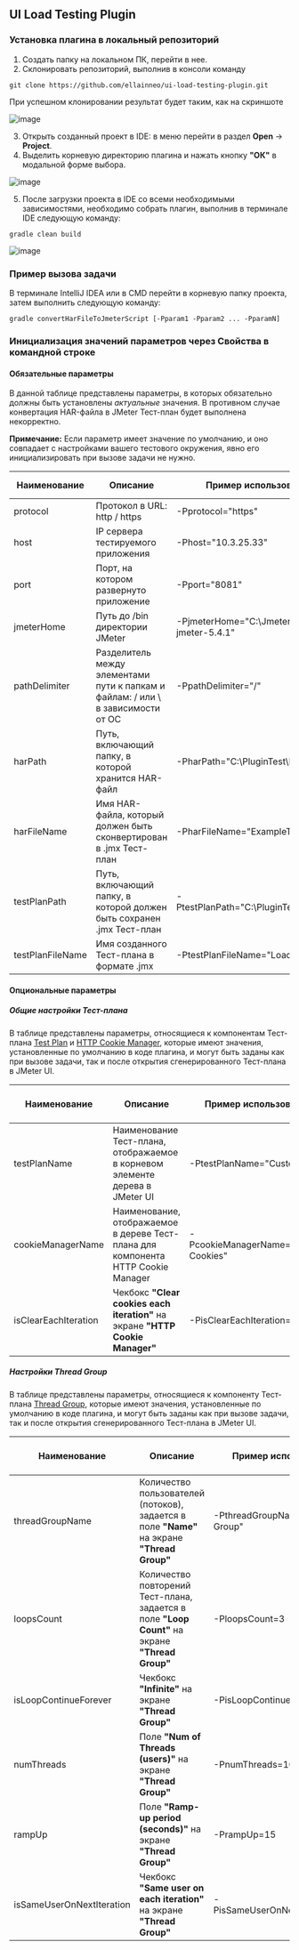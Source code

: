 ## UI Load Testing Plugin

### Установка плагина в локальный репозиторий
1) Создать папку на локальном ПК, перейти в нее.
2) Склонировать репозиторий, выполнив в консоли команду

```
git clone https://github.com/ellainneo/ui-load-testing-plugin.git
```

При успешном клонировании результат будет таким, как на скриншоте

![image](https://user-images.githubusercontent.com/114524355/201515124-ef5863d2-dbc8-4c92-8387-d6a99c2f9249.png)

3) Открыть созданный проект в IDE: в меню перейти в раздел **Open** -> **Project**.
4) Выделить корневую директорию плагина и нажать кнопку **"ОК"** в модальной форме выбора.

![image](https://user-images.githubusercontent.com/114524355/201515866-4016a504-19b6-415a-b9af-0fc3271712db.png)

5) После загрузки проекта в IDE со всеми необходимыми зависимостями, необходимо собрать плагин, выполнив в терминале IDE следующую команду:

```
gradle clean build
```

![image](https://user-images.githubusercontent.com/114524355/201516875-17d7e0ce-9d3d-44e5-8d62-5846e4da6f12.png)


### Пример вызова задачи 

В терминале IntelliJ IDEA или в CMD перейти в корневую папку проекта, затем выполнить следующую команду:

```
gradle convertHarFileToJmeterScript [-Pparam1 -Pparam2 ... -PparamN]
```

### Инициализация значений параметров через Свойства в командной строке
#### Обязательные параметры
В данной таблице представлены параметры, в которых обязательно должны быть установлены _актуальные_ значения. В противном случае конвертация HAR-файла в JMeter Тест-план будет выполнена некорректно. 

**Примечание:** Если параметр имеет значение по умолчанию, и оно совпадает с настройками вашего тестового окружения, явно его инициализировать при вызове задачи не нужно.

| Наименование | Описание | Пример использования | Значение по умолчанию |
| -------------| ---------| ------ | --------------------- |
| protocol | Протокол в URL: http / https | -Pprotocol="https" | http |
| host | IP сервера тестируемого приложения | -Phost="10.3.25.33" | localhost |
| port | Порт, на котором развернуто приложение | -Pport="8081" | 8080 | 
| jmeterHome | Путь до /bin директории JМeter | -PjmeterHome="C:\Jmeter\apache-jmeter-5.4.1" | Не задано |
| pathDelimiter | Разделитель между элементами пути к папкам и файлам: / или \ в зависимости от ОС | -PpathDelimiter="/" | \ |
| harPath | Путь, включающий папку, в которой хранится HAR-файл | -PharPath="C:\PluginTest\HarFile" | Не задано |
| harFileName | Имя HAR-файла, который должен быть сконвертирован в .jmx Тест-план | -PharFileName="ExampleTestLog.har" | HarLog.har |
| testPlanPath | Путь, включающий папку, в которой должен быть сохранен .jmx Тест-план | -PtestPlanPath="C:\PluginTest\TestPlan" | Не задано |
| testPlanFileName | Имя созданного Тест-плана в формате .jmx |-PtestPlanFileName="LoadTest.jmx" | Jmeter_Test_Plan.jmx |


#### Опциональные параметры

##### Общие настройки Тест-плана

В таблице представлены параметры, относящиеся к компонентам Тест-плана [Test Plan](https://jmeter.apache.org/usermanual/component_reference.html#Test_Plan) и [HTTP Cookie Manager](https://jmeter.apache.org/usermanual/component_reference.html#HTTP_Cookie_Manager), которые имеют значения, установленные по умолчанию в коде плагина, и могут быть заданы как при вызове задачи, так и после открытия сгенерированного Тест-плана в JMeter UI.

| Наименование | Описание | Пример использования | Значение по умолчанию |
| -------------| ---------| ------ | --------------------- |
| testPlanName | Наименование Тест-плана, отображаемое в корневом элементе дерева в JMeter UI | -PtestPlanName="Custom TPL" | Project Test Plan |
| cookieManagerName | Наименование, отображаемое в дереве Тест-плана для компонента HTTP Cookie Manager | -PcookieManagerName="Custom Cookies" | Cookie Manager |
| isClearEachIteration | Чекбокс **"Clear cookies each iteration"** на экране **"HTTP Cookie Manager"** | -PisClearEachIteration=false | true |


##### Настройки Thread Group

В таблице представлены параметры, относящиеся к компоненту Тест-плана [Thread Group](https://jmeter.apache.org/usermanual/component_reference.html#Thread_Group), которые имеют значения, установленные по умолчанию в коде плагина, и могут быть заданы как при вызове задачи, так и после открытия сгенерированного Тест-плана в JMeter UI.

| Наименование | Описание | Пример использования | Значение по умолчанию |
| -------------| ---------| ------ | --------------------- |
| threadGroupName | Количество пользователей (потоков), задается в поле **"Name"** на экране **"Thread Group"** | -PthreadGroupName="Custom Group" | Main Thread Group |
| loopsCount | Количество повторений Тест-плана, задается в поле **"Loop Count"** на экране **"Thread Group"** | -PloopsCount=3 | 1 |
| isLoopContinueForever | Чекбокс **"Infinite"** на экране **"Thread Group"** | -PisLoopContinueForever=true | false |
| numThreads | Поле **"Num of Threads (users)"** на экране **"Thread Group"** | -PnumThreads=10 | 2 |
| rampUp | Поле **"Ramp-up period (seconds)"** на экране **"Thread Group"** | -PrampUp=15 | 0 |
| isSameUserOnNextIteration | Чекбокс **"Same user on each iteration"** на экране **"Thread Group"** | -PisSameUserOnNextIteration=true | false |


